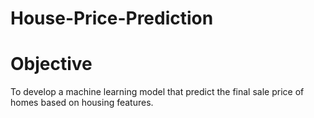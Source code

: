 # House-Price-Prediction

# Objective
To develop a machine learning model that predict the final sale price of homes based on housing features. 
